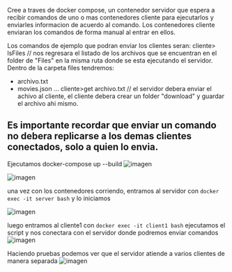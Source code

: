Cree a traves de docker compose, un contenedor servidor que espera a recibir comandos de uno o mas contenedores cliente para ejecutarlos y enviarles informacion de acuerdo al comando.
Los contenedores cliente enviaran los comandos de forma manual al entrar en ellos.

Los comandos de ejemplo que podran enviar los clientes seran:
cliente> lsFiles     // nos regresara el listado de los archivos que se encuentran en el folder de "Files" en la misma ruta donde se esta ejecutando el servidor.
Dentro de la carpeta files tendremos:
- archivo.txt
- movies.json
...
cliente>get archivo.txt  // el servidor debera enviar el achivo al cliente, el cliente debera crear un folder "download" y guardar el archivo ahi mismo.

Es importante recordar que enviar un comando no debera replicarse a los demas clientes conectados, solo a quien lo envia.
-----------------------------------
Ejecutamos docker-compose up --build
![imagen](https://github.com/user-attachments/assets/3680da4b-cb0c-4aea-b142-3f1844c2fc08)

![imagen](https://github.com/user-attachments/assets/5675ff9d-9a33-4754-8176-ba6c45755093)

una vez con los contenedores corriendo, entramos al servidor con ``docker exec -it server bash`` y lo iniciamos

![imagen](https://github.com/user-attachments/assets/4cac0bc9-b2de-41fb-b8a9-79060e069696)

luego entramos al cliente1 con ``docker exec -it client1 bash`` ejecutamos el script y nos conectara con el servidor donde podremos enviar comandos
![imagen](https://github.com/user-attachments/assets/cd73cb88-58f4-46af-894f-e152471ec8b6)

Haciendo pruebas podemos ver que el servidor atiende a varios clientes de manera separada
![imagen](https://github.com/user-attachments/assets/413092a0-4c35-4a31-a648-b21a628c1b2c)


